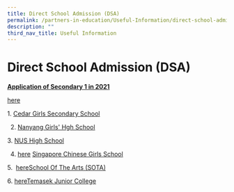 ```yaml
---
title: Direct School Admission (DSA)
permalink: /partners-in-education/Useful-Information/direct-school-admission-dsa/
description: ""
third_nav_title: Useful Information
---
```

# Direct School Admission (DSA)

<b><u>Application of Secondary 1 in 2021</u></b>

<a href="/our-special-programme/ELIXiR/" target="_blank">here</a>

1. <a href="/files/Partners%20in%20Education/Useful%20Information/Cedar%20Girls%20Secondary%20School.pdf" target="_blank">Cedar Girls Secondary School</a>  
  
2. <a href="/files/Partners%20in%20Education/Useful%20Information/Nanyang%20Girls%20Hgh%20School.pdf" target="_blank">Nanyang Girls' Hgh School</a> 
  
3. <a href="/files/Partners%20in%20Education/Useful%20Information/NUS%20High%20School.pdf" target="_blank">NUS High School</a>
  
4. <a href="/our-special-programme/ELIXiR/" target="_blank">here</a> [Singapore Chinese Girls School](http://greenridgepri.moe.edu.sg/qql/slot/u547/Partners%20in%20Education/DSA/Singapore%20Chinese%20Girls%20School.pdf)  
  
5.  <a href="/our-special-programme/ELIXiR/" target="_blank">here</a>[School Of The Arts (SOTA)](http://greenridgepri.moe.edu.sg/qql/slot/u547/Partners%20in%20Education/DSA/School%20Of%20The%20Arts%20(SOTA).pdf)  
  
6. <a href="/our-special-programme/ELIXiR/" target="_blank">here</a>[Temasek Junior College](http://greenridgepri.moe.edu.sg/qql/slot/u547/Partners%20in%20Education/DSA/Temasek%20Junior%20College.pdf)